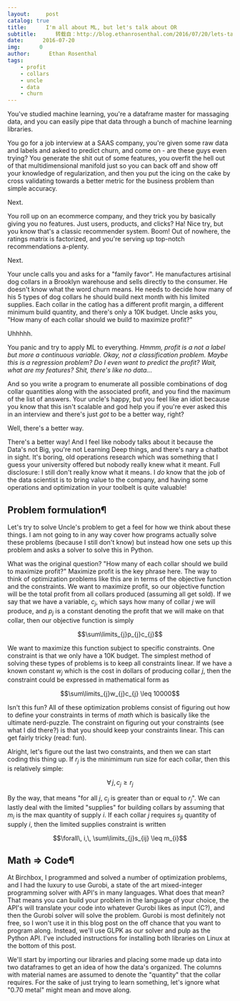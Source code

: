 ```yaml
---
layout:     post
catalog: true
title:      I'm all about ML, but let's talk about OR
subtitle:      转载自：http://blog.ethanrosenthal.com/2016/07/20/lets-talk-or/
date:      2016-07-20
img:      0
author:      Ethan Rosenthal
tags:
    - profit
    - collars
    - uncle
    - data
    - churn
---
```


You've studied machine learning, you're a dataframe master for massaging data, and you can easily pipe that data through a bunch of machine learning libraries.

You go for a job interview at a SAAS company, you're given some raw data and labels and asked to predict churn, and come on - are these guys even trying? You generate the shit out of some features, you overfit the hell out of that multidimensional manifold just so you can back off and show off your knowledge of regularization, and then you put the icing on the cake by cross validating towards a better metric for the business problem than simple accuracy.

Next.

You roll up on an ecommerce company, and they trick you by basically giving you no features. Just users, products, and clicks? Ha! Nice try, but you know that's a classic recommender system. Boom! Out of nowhere, the ratings matrix is factorized, and you're serving up top-notch recommendations a-plenty.

Next.

Your uncle calls you and asks for a "family favor". He manufactures artisinal dog collars in a Brooklyn warehouse and sells directly to the consumer. He doesn't know what the word churn means. He needs to decide how many of his 5 types of dog collars he should build next month with his limited supplies. Each collar in the catlog has a different profit margin, a different minimum build quantity, and there's only a 10K budget. Uncle asks you, "How many of each collar should we build to maximize profit?"

Uhhhhh.

You panic and try to apply ML to everything. *Hmmm, profit is a not a label but more a continuous variable. Okay, not a classification problem. Maybe this is a regression problem? Do I even want to predict the profit? Wait, what are my features? Shit, there's like no data...*

And so you write a program to enumerate all possible combinations of dog collar quantities along with the associated profit, and you find the maximum of the list of answers. Your uncle's happy, but you feel like an idiot because you know that this isn't scalable and god help you if you're ever asked this in an interview and there's just *got* to be a better way, right?

Well, there's a better way.

There's a better way! And I feel like nobody talks about it because the Data's not Big, you're not Learning Deep things, and there's nary a chatbot in sight. It's boring, old operations research which was something that I guess your university offered but nobody really knew what it meant. Full disclosure: I still don't really know what it means. I *do* know that the job of the data scientist is to bring value to the company, and having some operations and optimization in your toolbelt is quite valuable!

## Problem formulation¶

Let's try to solve Uncle's problem to get a feel for how we think about these things. I am not going to in any way cover how programs actually solve these problems (because I still don't know) but instead how one sets up this problem and asks a solver to solve this in Python.

What was the original question? "How many of each collar should we build to maximize profit?" Maximize profit is the key phrase here. The way to think of optimization problems like this are in terms of the objective function and the constraints. We want to maximize profit, so our objective function will be the total profit from all collars produced (assuming all get sold). If we say that we have a variable, $c_{j}$, which says how many of collar $j$ we will produce, and $p_{j}$ is a constant denoting the profit that we will make on that collar, then our objective function is simply

$$\sum\limits_{j}p_{j}c_{j}$$

We want to maximize this function subject to specific constraints. One constraint is that we only have a 10K budget. The simplest method of solving these types of problems is to keep all constraints linear. If we have a known constant $w_{j}$ which is the cost in dollars of producing collar $j$, then the constraint could be expressed in mathematical form as

$$\sum\limits_{j}w_{j}c_{j} \leq 10000$$

Isn't this fun? All of these optimization problems consist of figuring out how to define your constraints in terms of *math* which is basically like the ultimate nerd-puzzle. The constraint on figuring out your constraints (see what I did there?) is that you should keep your constraints linear. This can get fairly tricky (read: fun).

Alright, let's figure out the last two constraints, and then we can start coding this thing up. If $r_{j}$ is the minimimum run size for each collar, then this is relatively simple:

$$\forall\, j,\, c_{j} \geq r_{j} $$

By the way, that means "for all $j$, $c_{j}$ is greater than or equal to $r_{j}$". We can lastly deal with the limited "supplies" for building collars by assuming that $m_{i}$ is the max quantity of supply $i$. If each collar $j$ requires $s_{ji}$ quantity of supply $i$, then the limited supplies constraint is written

$$\forall\, i,\, \sum\limits_{j}s_{ij} \leq m_{i}$$

## Math $\Rightarrow$ Code¶

At Birchbox, I programmed and solved a number of optimization problems, and I had the luxury to use Gurobi, a state of the art mixed-integer programming solver with API's in many languages. What does that mean? That means you can build your problem in the language of your choice, the API's will translate your code into whatever Gurobi likes as input (C?), and then the Gurobi solver will solve the problem. Gurobi is most definitely not free, so I won't use it in this blog post on the off chance that you want to program along. Instead, we'll use GLPK as our solver and pulp as the Python API. I've included instructions for installing both libraries on Linux at the bottom of this post.

We'll start by importing our libraries and placing some made up data into two dataframes to get an idea of how the data's organized. The columns with material names are assumed to denote the "quantity" that the collar requires. For the sake of just trying to learn something, let's ignore what "0.70 metal" might mean and move along.
